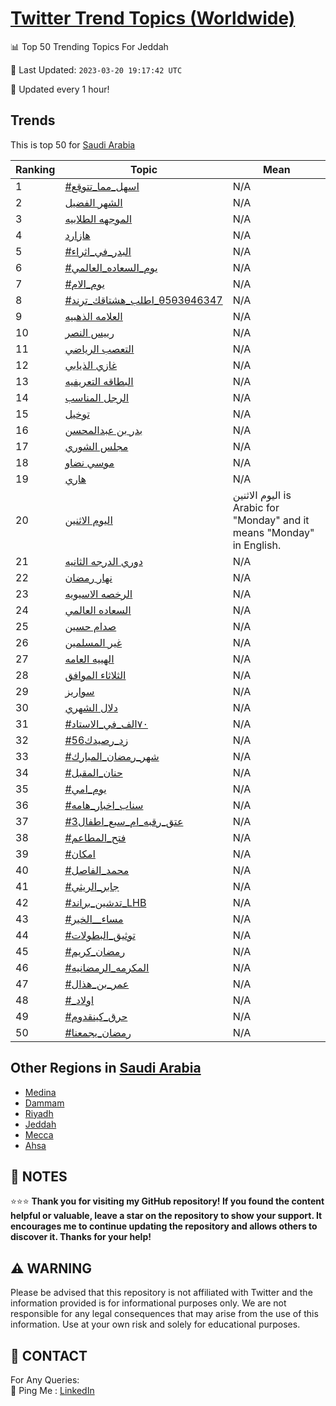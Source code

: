 [Twitter Trend Topics (Worldwide)](https://github.com/ErcinDedeoglu/Twitter-Trend-Topics)
==========


📊 Top 50 Trending Topics For Jeddah

📆 Last Updated: `2023-03-20 19:17:42 UTC`

🔧 Updated every 1 hour!


## Trends

This is top 50 for [Saudi Arabia](</Saudi Arabia>)

| Ranking | Topic | Mean |
| ------- | ------------ | ------------ |
| 1 | [#اسهل_مما_تتوقع](http://twitter.com/search?q=%23%d8%a7%d8%b3%d9%87%d9%84_%d9%85%d9%85%d8%a7_%d8%aa%d8%aa%d9%88%d9%82%d8%b9) | N/A |
| 2 | [الشهر الفضيل](http://twitter.com/search?q=%d8%a7%d9%84%d8%b4%d9%87%d8%b1+%d8%a7%d9%84%d9%81%d8%b6%d9%8a%d9%84) | N/A |
| 3 | [الموجهه الطلابيه](http://twitter.com/search?q=%d8%a7%d9%84%d9%85%d9%88%d8%ac%d9%87%d9%87+%d8%a7%d9%84%d8%b7%d9%84%d8%a7%d8%a8%d9%8a%d9%87) | N/A |
| 4 | [هازارد](http://twitter.com/search?q=%d9%87%d8%a7%d8%b2%d8%a7%d8%b1%d8%af) | N/A |
| 5 | [#البدر_في_اثراء](http://twitter.com/search?q=%23%d8%a7%d9%84%d8%a8%d8%af%d8%b1_%d9%81%d9%8a_%d8%a7%d8%ab%d8%b1%d8%a7%d8%a1) | N/A |
| 6 | [#يوم_السعاده_العالمي](http://twitter.com/search?q=%23%d9%8a%d9%88%d9%85_%d8%a7%d9%84%d8%b3%d8%b9%d8%a7%d8%af%d9%87_%d8%a7%d9%84%d8%b9%d8%a7%d9%84%d9%85%d9%8a) | N/A |
| 7 | [#يوم_الام](http://twitter.com/search?q=%23%d9%8a%d9%88%d9%85_%d8%a7%d9%84%d8%a7%d9%85) | N/A |
| 8 | [#اطلب_هشتاقك_ترند_θ5θ3θ46347](http://twitter.com/search?q=%23%d8%a7%d8%b7%d9%84%d8%a8_%d9%87%d8%b4%d8%aa%d8%a7%d9%82%d9%83_%d8%aa%d8%b1%d9%86%d8%af_%ce%b85%ce%b83%ce%b846347) | N/A |
| 9 | [العلامه الذهبيه](http://twitter.com/search?q=%d8%a7%d9%84%d8%b9%d9%84%d8%a7%d9%85%d9%87+%d8%a7%d9%84%d8%b0%d9%87%d8%a8%d9%8a%d9%87) | N/A |
| 10 | [رييس النصر](http://twitter.com/search?q=%d8%b1%d9%8a%d9%8a%d8%b3+%d8%a7%d9%84%d9%86%d8%b5%d8%b1) | N/A |
| 11 | [التعصب الرياضي](http://twitter.com/search?q=%d8%a7%d9%84%d8%aa%d8%b9%d8%b5%d8%a8+%d8%a7%d9%84%d8%b1%d9%8a%d8%a7%d8%b6%d9%8a) | N/A |
| 12 | [غازي الذيابي](http://twitter.com/search?q=%d8%ba%d8%a7%d8%b2%d9%8a+%d8%a7%d9%84%d8%b0%d9%8a%d8%a7%d8%a8%d9%8a) | N/A |
| 13 | [البطاقه التعريفيه](http://twitter.com/search?q=%d8%a7%d9%84%d8%a8%d8%b7%d8%a7%d9%82%d9%87+%d8%a7%d9%84%d8%aa%d8%b9%d8%b1%d9%8a%d9%81%d9%8a%d9%87) | N/A |
| 14 | [الرجل المناسب](http://twitter.com/search?q=%d8%a7%d9%84%d8%b1%d8%ac%d9%84+%d8%a7%d9%84%d9%85%d9%86%d8%a7%d8%b3%d8%a8) | N/A |
| 15 | [توخيل](http://twitter.com/search?q=%d8%aa%d9%88%d8%ae%d9%8a%d9%84) | N/A |
| 16 | [بدر بن عبدالمحسن](http://twitter.com/search?q=%d8%a8%d8%af%d8%b1+%d8%a8%d9%86+%d8%b9%d8%a8%d8%af%d8%a7%d9%84%d9%85%d8%ad%d8%b3%d9%86) | N/A |
| 17 | [مجلس الشوري](http://twitter.com/search?q=%d9%85%d8%ac%d9%84%d8%b3+%d8%a7%d9%84%d8%b4%d9%88%d8%b1%d9%8a) | N/A |
| 18 | [موسي نضاو](http://twitter.com/search?q=%d9%85%d9%88%d8%b3%d9%8a+%d9%86%d8%b6%d8%a7%d9%88) | N/A |
| 19 | [هاري](http://twitter.com/search?q=%d9%87%d8%a7%d8%b1%d9%8a) | N/A |
| 20 | [اليوم الاثنين](http://twitter.com/search?q=%d8%a7%d9%84%d9%8a%d9%88%d9%85+%d8%a7%d9%84%d8%a7%d8%ab%d9%86%d9%8a%d9%86) | اليوم الاثنين is Arabic for "Monday" and it means "Monday" in English. |
| 21 | [دوري الدرجه الثانيه](http://twitter.com/search?q=%d8%af%d9%88%d8%b1%d9%8a+%d8%a7%d9%84%d8%af%d8%b1%d8%ac%d9%87+%d8%a7%d9%84%d8%ab%d8%a7%d9%86%d9%8a%d9%87) | N/A |
| 22 | [نهار رمضان](http://twitter.com/search?q=%d9%86%d9%87%d8%a7%d8%b1+%d8%b1%d9%85%d8%b6%d8%a7%d9%86) | N/A |
| 23 | [الرخصه الاسيويه](http://twitter.com/search?q=%d8%a7%d9%84%d8%b1%d8%ae%d8%b5%d9%87+%d8%a7%d9%84%d8%a7%d8%b3%d9%8a%d9%88%d9%8a%d9%87) | N/A |
| 24 | [السعاده العالمي](http://twitter.com/search?q=%d8%a7%d9%84%d8%b3%d8%b9%d8%a7%d8%af%d9%87+%d8%a7%d9%84%d8%b9%d8%a7%d9%84%d9%85%d9%8a) | N/A |
| 25 | [صدام حسين](http://twitter.com/search?q=%d8%b5%d8%af%d8%a7%d9%85+%d8%ad%d8%b3%d9%8a%d9%86) | N/A |
| 26 | [غير المسلمين](http://twitter.com/search?q=%d8%ba%d9%8a%d8%b1+%d8%a7%d9%84%d9%85%d8%b3%d9%84%d9%85%d9%8a%d9%86) | N/A |
| 27 | [الهييه العامه](http://twitter.com/search?q=%d8%a7%d9%84%d9%87%d9%8a%d9%8a%d9%87+%d8%a7%d9%84%d8%b9%d8%a7%d9%85%d9%87) | N/A |
| 28 | [الثلاثاء الموافق](http://twitter.com/search?q=%d8%a7%d9%84%d8%ab%d9%84%d8%a7%d8%ab%d8%a7%d8%a1+%d8%a7%d9%84%d9%85%d9%88%d8%a7%d9%81%d9%82) | N/A |
| 29 | [سواريز](http://twitter.com/search?q=%d8%b3%d9%88%d8%a7%d8%b1%d9%8a%d8%b2) | N/A |
| 30 | [دلال الشهري](http://twitter.com/search?q=%d8%af%d9%84%d8%a7%d9%84+%d8%a7%d9%84%d8%b4%d9%87%d8%b1%d9%8a) | N/A |
| 31 | [#٧٠الف_في_الاستاد](http://twitter.com/search?q=%23%d9%a7%d9%a0%d8%a7%d9%84%d9%81_%d9%81%d9%8a_%d8%a7%d9%84%d8%a7%d8%b3%d8%aa%d8%a7%d8%af) | N/A |
| 32 | [#زد_رصيدك56](http://twitter.com/search?q=%23%d8%b2%d8%af_%d8%b1%d8%b5%d9%8a%d8%af%d9%8356) | N/A |
| 33 | [#شهر_رمضان_المبارك](http://twitter.com/search?q=%23%d8%b4%d9%87%d8%b1_%d8%b1%d9%85%d8%b6%d8%a7%d9%86_%d8%a7%d9%84%d9%85%d8%a8%d8%a7%d8%b1%d9%83) | N/A |
| 34 | [#حنان_المقبل](http://twitter.com/search?q=%23%d8%ad%d9%86%d8%a7%d9%86_%d8%a7%d9%84%d9%85%d9%82%d8%a8%d9%84) | N/A |
| 35 | [#يوم_امي](http://twitter.com/search?q=%23%d9%8a%d9%88%d9%85_%d8%a7%d9%85%d9%8a) | N/A |
| 36 | [#سناب_اخبار_هامه](http://twitter.com/search?q=%23%d8%b3%d9%86%d8%a7%d8%a8_%d8%a7%d8%ae%d8%a8%d8%a7%d8%b1_%d9%87%d8%a7%d9%85%d9%87) | N/A |
| 37 | [#عتق_رقبه_ام_سبع_اطفال3](http://twitter.com/search?q=%23%d8%b9%d8%aa%d9%82_%d8%b1%d9%82%d8%a8%d9%87_%d8%a7%d9%85_%d8%b3%d8%a8%d8%b9_%d8%a7%d8%b7%d9%81%d8%a7%d9%843) | N/A |
| 38 | [#فتح_المطاعم](http://twitter.com/search?q=%23%d9%81%d8%aa%d8%ad_%d8%a7%d9%84%d9%85%d8%b7%d8%a7%d8%b9%d9%85) | N/A |
| 39 | [#امكان](http://twitter.com/search?q=%23%d8%a7%d9%85%d9%83%d8%a7%d9%86) | N/A |
| 40 | [#محمد_الفاصل](http://twitter.com/search?q=%23%d9%85%d8%ad%d9%85%d8%af_%d8%a7%d9%84%d9%81%d8%a7%d8%b5%d9%84) | N/A |
| 41 | [#جابر_الريثي](http://twitter.com/search?q=%23%d8%ac%d8%a7%d8%a8%d8%b1_%d8%a7%d9%84%d8%b1%d9%8a%d8%ab%d9%8a) | N/A |
| 42 | [#تدشين_براند_LHB](http://twitter.com/search?q=%23%d8%aa%d8%af%d8%b4%d9%8a%d9%86_%d8%a8%d8%b1%d8%a7%d9%86%d8%af_LHB) | N/A |
| 43 | [#مساء__الخير](http://twitter.com/search?q=%23%d9%85%d8%b3%d8%a7%d8%a1__%d8%a7%d9%84%d8%ae%d9%8a%d8%b1) | N/A |
| 44 | [#توثيق_البطولات](http://twitter.com/search?q=%23%d8%aa%d9%88%d8%ab%d9%8a%d9%82_%d8%a7%d9%84%d8%a8%d8%b7%d9%88%d9%84%d8%a7%d8%aa) | N/A |
| 45 | [#رمضان_كريم](http://twitter.com/search?q=%23%d8%b1%d9%85%d8%b6%d8%a7%d9%86_%d9%83%d8%b1%d9%8a%d9%85) | N/A |
| 46 | [#المكرمه_الرمضانيه](http://twitter.com/search?q=%23%d8%a7%d9%84%d9%85%d9%83%d8%b1%d9%85%d9%87_%d8%a7%d9%84%d8%b1%d9%85%d8%b6%d8%a7%d9%86%d9%8a%d9%87) | N/A |
| 47 | [#عمر_بن_هذال](http://twitter.com/search?q=%23%d8%b9%d9%85%d8%b1_%d8%a8%d9%86_%d9%87%d8%b0%d8%a7%d9%84) | N/A |
| 48 | [#_اولاد](http://twitter.com/search?q=%23_%d8%a7%d9%88%d9%84%d8%a7%d8%af) | N/A |
| 49 | [#حرق_كينقدوم](http://twitter.com/search?q=%23%d8%ad%d8%b1%d9%82_%d9%83%d9%8a%d9%86%d9%82%d8%af%d9%88%d9%85) | N/A |
| 50 | [#رمضان_يجمعنا](http://twitter.com/search?q=%23%d8%b1%d9%85%d8%b6%d8%a7%d9%86_%d9%8a%d8%ac%d9%85%d8%b9%d9%86%d8%a7) | N/A |



## Other Regions in [Saudi Arabia](</Saudi Arabia>)

* [Medina](</Saudi Arabia/Medina.md>)
* [Dammam](</Saudi Arabia/Dammam.md>)
* [Riyadh](</Saudi Arabia/Riyadh.md>)
* [Jeddah](</Saudi Arabia/Jeddah.md>)
* [Mecca](</Saudi Arabia/Mecca.md>)
* [Ahsa](</Saudi Arabia/Ahsa.md>)



## 📝 NOTES

⭐⭐⭐ **Thank you for visiting my GitHub repository! If you found the content helpful or valuable, leave a star on the repository to show your support. It encourages me to continue updating the repository and allows others to discover it. Thanks for your help!**


## ⚠️ WARNING

Please be advised that this repository is not affiliated with Twitter and the information provided is for informational purposes only. We are not responsible for any legal consequences that may arise from the use of this information. Use at your own risk and solely for educational purposes.


## 📨 CONTACT

 For Any Queries:  
            🏓 Ping Me : [LinkedIn](https://www.linkedin.com/in/ercindedeoglu/)
